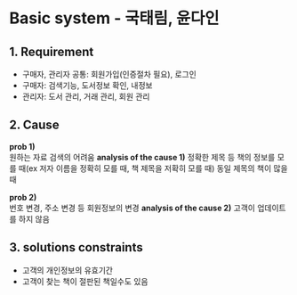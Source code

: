 # Basic system - 국태림, 윤다인

## 1. Requirement
- 구매자, 관리자 공통: 회원가입(인증절차 필요), 로그인
- 구매자: 검색기능, 도서정보 확인, 내정보
- 관리자: 도서 관리, 거래 관리, 회원 관리

## 2. Cause
**prob 1)**  
원하는 자료 검색의 어려움
**analysis of the cause 1)**
정확한 제목 등 책의 정보를 모를 때(ex 저자 이름을 정확히 모를 때, 책 제목을 저확히 모를 때)
동일 제목의 책이 많을 때


**prob 2)**  
번호 변경, 주소 변경 등 회원정보의 변경
**analysis of the cause 2)**
고객이 업데이트를 하지 않음



## 3. solutions constraints
- 고객의 개인정보의 유효기간
- 고객이 찾는 책이 절판된 책일수도 있음
